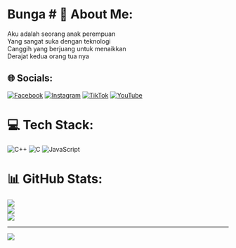 # Bunga # 💫 About Me:
Aku adalah seorang anak perempuan <br>Yang sangat suka dengan teknologi <br>Canggih yang berjuang untuk menaikkan<br>Derajat kedua orang tua nya


## 🌐 Socials:
[![Facebook](https://img.shields.io/badge/Facebook-%231877F2.svg?logo=Facebook&logoColor=white)](https://facebook.com/Nga) [![Instagram](https://img.shields.io/badge/Instagram-%23E4405F.svg?logo=Instagram&logoColor=white)](https://instagram.com/Umyyyari186) [![TikTok](https://img.shields.io/badge/TikTok-%23000000.svg?logo=TikTok&logoColor=white)](https://tiktok.com/@@bungaindah018) [![YouTube](https://img.shields.io/badge/YouTube-%23FF0000.svg?logo=YouTube&logoColor=white)](https://youtube.com/@@d.e.t1271) 

# 💻 Tech Stack:
![C++](https://img.shields.io/badge/c++-%2300599C.svg?style=for-the-badge&logo=c%2B%2B&logoColor=white) ![C](https://img.shields.io/badge/c-%2300599C.svg?style=for-the-badge&logo=c&logoColor=white) ![JavaScript](https://img.shields.io/badge/javascript-%23323330.svg?style=for-the-badge&logo=javascript&logoColor=%23F7DF1E)
# 📊 GitHub Stats:
![](https://github-readme-stats.vercel.app/api?username=bungaindah186&theme=dark&hide_border=false&include_all_commits=false&count_private=false)<br/>
![](https://github-readme-streak-stats.herokuapp.com/?user=bungaindah186&theme=dark&hide_border=false)<br/>
![](https://github-readme-stats.vercel.app/api/top-langs/?username=bungaindah186&theme=dark&hide_border=false&include_all_commits=false&count_private=false&layout=compact)

---
[![](https://visitcount.itsvg.in/api?id=bungaindah186&icon=0&color=0)](https://visitcount.itsvg.in)

<!-- Proudly created with GPRM ( https://gprm.itsvg.in ) -->
